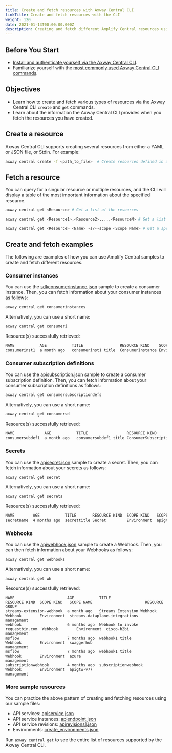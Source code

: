 ```yaml
---
title: Create and fetch resources with Axway Central CLI
linkTitle: Create and fetch resources with the CLI
weight: 120
date: 2021-01-13T00:00:00.000Z
description: Creating and fetch different Amplify Central resources using the CLI.
---
```

## Before You Start

* [Install and authenticate yourself via the Axway Central CLI](/docs/integrate_with_central/cli_central/cli_install/).
* Familiarize yourself with the [most commonly used Axway Central CLI commands](/docs/integrate_with_central/cli_central/cli_command_reference/).

## Objectives

* Learn how to create and fetch various types of resources via the Axway Central CLI `create` and `get` commands.
* Learn about the information the Axway Central CLI provides when you fetch the resources you have created.

## Create a resource

Axway Central CLI supports creating several resources from either a YAML or JSON file, or Stdin. For example:

```bash
axway central create -f <path_to_file>  # Create resources defined in a YAML or JSON file.
```

## Fetch a resource

You can query for a singular resource or multiple resources, and the CLI will display a table of the most important information about the specified resource.

```bash
axway central get <Resource> # Get a list of the resources
```

```bash
axway central get <Resource1>,<Resource2>,...,<ResourceN> # Get a list of multiple resources
```

```bash
axway central get <Resource> <Name> -s/--scope <Scope Name> # Get a specific resource by name
```

## Create and fetch examples

The following are examples of how you can use Amplify Central samples to create and fetch different resources.

### Consumer instances

You can use the [sdkconsumerinstance.json](/samples/central/sdkconsumerinstance.json) sample to create a consumer instance. Then, you can fetch information about your consumer instances as follows:

```bash
axway central get consumerinstances
```

Alternatively, you can use a short name:

```bash
axway central get consumeri
```

Resource(s) successfully retrieved:

```bash
NAME           AGE           TITLE                RESOURCE KIND    SCOPE KIND   SCOPE NAME          RESOURCE GROUP
consumerinst1  a month ago   consumerinst1 title  ConsumerInstance Environment  awsgtw-us-east-2    management
```

### Consumer subscription definitions

You can use the [apisubscription.json](/samples/central/apisubscription.json) sample to create a consumer subscription definition. Then, you can fetch information about your consumer subscription definitions as follows:

```bash
axway central get consumersubscriptiondefs
```

Alternatively, you can use a short name:

```bash
axway central get consumersd
```

Resource(s) successfully retrieved:

```bash
NAME             AGE           TITLE                 RESOURCE KIND                  SCOPE KIND   SCOPE NAME         RESOURCE GROUP
consumersubdef1  a month ago   consumersubdef1 title ConsumerSubscriptionDefinition Environment  awsgtw-us-east-2   management
```

### Secrets

You can use the [apisecret.json](/samples/central/apisecret.json) sample to create a secret. Then, you can fetch information about your secrets as follows:

```bash
axway central get secret
```

Alternatively, you can use a short name:

```bash
axway central get secrets
```

Resource(s) successfully retrieved:

```bash
NAME        AGE           TITLE       RESOURCE KIND  SCOPE KIND   SCOPE NAME    RESOURCE GROUP
secretname  4 months ago  secrettitle Secret         Environment  apigtw-v77    management
```

### Webhooks

You can use the [apiwebhook.json](/samples/central/apiwebhook.json) sample to create a Webhook. Then, you can then fetch information about your Webhooks as follows:

```bash
axway central get webhooks
```

Alternatively, you can use a short name:

```bash
axway central get wh
```

Resource(s) successfully retrieved:

```
NAME                       AGE           TITLE                             RESOURCE KIND  SCOPE KIND   SCOPE NAME                       RESOURCE GROUP
streams-extension-webhook  a month ago   Streams Extension Webhook         Webhook        Environment  streams-dataplane-integrations   management
webhook                    6 months ago  Webhook to invoke requestbin.com  Webhook        Environment  cisco-b2bi                       management
msflow                     7 months ago  webhook1 title                    Webhook        Environment  swaggerhub                       management
msflow                     7 months ago  webhook1 title                    Webhook        Environment  azure                            management
subscriptionwebhook        4 months ago  subscriptionwebhook               Webhook        Environment  apigtw-v77                       management
```

### More sample resources

You can practice the above pattern of creating and fetching resources using our sample files:

* API services: [apiservice.json](/samples/central/apiservice.json)
* API service instances: [apiendpoint.json](/samples/central/apiendpoint.json)
* API service revisions: [apirevisions1.json](/samples/central/apirevisions1.json)
* Environments: [create_environments.json](/samples/central/create_environments.json)

Run `axway central get` to see the entire list of resources supported by the Axway Central CLI.
